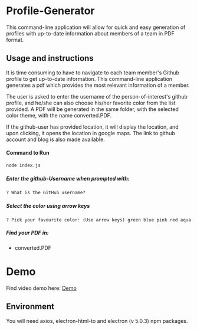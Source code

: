 # Profile-Generator
This command-line application will allow for quick and easy generation of profiles with up-to-date information about members of a team in PDF format.

## Usage and instructions
It is time consuming to have to navigate to each team member's Github profile to get up-to-date information. This command-line application generates a pdf which provides the most relevant information of a member.

The user is asked to enter the username of the person-of-interest's github profile, and he/she can also choose his/her favorite color from the list provided. A PDF will be generated in the same folder, with the selected color theme, with the name converted.PDF.

If the github-user has provided location, it will display the location, and upon clicking, it opens the location in google maps.
The link to github account and blog is also made available.

#### Command to Run

`node index.js`

##### Enter the github-Username when prompted with:

`? What is the GitHub username?`

##### Select the color using arrow keys

`? Pick your favourite color: (Use arrow keys)
  green
  blue
  pink
  red
  aqua`

##### Find your PDF in:

- converted.PDF

# Demo

Find video demo here:
[Demo](https://drive.google.com/file/d/1fuvDnWxQq3vA2SMBdPaA3rM3f0InOlAq/view)

## Environment
You will need axios, electron-html-to and electron (v 5.0.3) npm packages.
